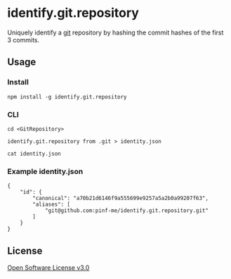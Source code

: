 identify.git.repository
=======================

Uniquely identify a [git](https://git-scm.com/) repository by hashing the commit hashes of the first 3 commits.


Usage
-----

### Install

    npm install -g identify.git.repository

### CLI

    cd <GitRepository>

    identify.git.repository from .git > identity.json

    cat identity.json

### Example **identity.json**

```
{
    "id": {
        "canonical": "a70b21d6146f9a555699e9257a5a2b0a99207f63",
        "aliases": [
            "git@github.com:pinf-me/identify.git.repository.git"
        ]
    }
}
```


License
-------

[Open Software License v3.0](https://opensource.org/licenses/OSL-3.0)
